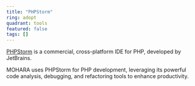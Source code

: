 ```yaml
---
title: "PHPStorm"
ring: adopt
quadrant: tools
featured: false
tags: []
---
```


[PHPStorm](https://www.jetbrains.com/phpstorm/) is a commercial, cross-platform IDE for PHP, developed by JetBrains.

MOHARA uses PHPStorm for PHP development, leveraging its powerful code analysis, debugging, and refactoring tools to enhance productivity.
